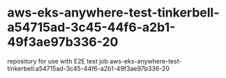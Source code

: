 # aws-eks-anywhere-test-tinkerbell-a54715ad-3c45-44f6-a2b1-49f3ae97b336-20
repository for use with E2E test job aws-eks-anywhere-test-tinkerbell:a54715ad-3c45-44f6-a2b1-49f3ae97b336-20
